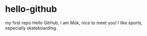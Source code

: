 # hello-github
my first repo
Hello GitHub, I am Mok, nice to meet you!
I like sports, especially skateboarding.
